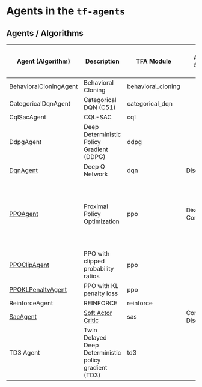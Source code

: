 # Agents in the `tf-agents`

## Agents / Algorithms

| Agent (Algorithm)                                            | Description                                           | TFA Module         | Action Space         | Release | Inventor | Related Agents (or Algorithms)                               | On-policy / Off-policy |
| ------------------------------------------------------------ | ----------------------------------------------------- | ------------------ | -------------------- | ------- | -------- | ------------------------------------------------------------ | ---------------------- |
| BehavioralCloningAgent                                       | Behavioral Cloning                                    | behavioral_cloning |                      |         |          |                                                              |                        |
| CategoricalDqnAgent                                          | Categorical DQN (C51)                                 | categorical_dqn    |                      |         |          |                                                              |                        |
| CqlSacAgent                                                  | CQL-SAC                                               | cql                |                      |         |          |                                                              |                        |
| DdpgAgent                                                    | Deep Deterministic Policy Gradient (DDPG)             | ddpg               |                      |         |          |                                                              |                        |
| [DqnAgent](https://www.tensorflow.org/agents/api_docs/python/tf_agents/agents/DqnAgent) | Deep Q Network                                        | dqn                | Discrete             | 2013    | DeepMind |                                                              | Off-policy             |
| [PPOAgent](https://www.tensorflow.org/agents/api_docs/python/tf_agents/agents/PPOAgent) | Proximal Policy Optimization                          | ppo                | Discrete, Continuous | 2017    | OpenAI   | ACER (Actor-Critic with Experience Replay), TRPO (Trust Region Policy Optimization) | On-policy              |
| [PPOClipAgent](https://www.tensorflow.org/agents/api_docs/python/tf_agents/agents/PPOClipAgent) | PPO with clipped probability ratios                   | ppo                |                      |         |          |                                                              |                        |
| [PPOKLPenaltyAgent](https://www.tensorflow.org/agents/api_docs/python/tf_agents/agents/PPOKLPenaltyAgent) | PPO with KL penalty loss                              | ppo                |                      |         |          |                                                              |                        |
| ReinforceAgent                                               | REINFORCE                                             | reinforce          |                      |         |          |                                                              |                        |
| [SacAgent](https://www.tensorflow.org/agents/api_docs/python/tf_agents/agents/SacAgent) | [Soft Actor Critic](https://arxiv.org/abs/1801.01290) | sas                | Continuous, Discrete | 2018    | Berkeley |                                                              | Off-policy             |
| TD3 Agent                                                    | Twin Delayed Deep Deterministic policy gradient (TD3) | td3                |                      |         |          |                                                              |                        |

